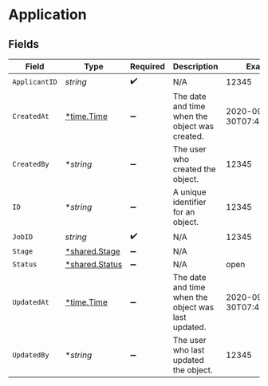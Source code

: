 # Application


## Fields

| Field                                               | Type                                                | Required                                            | Description                                         | Example                                             |
| --------------------------------------------------- | --------------------------------------------------- | --------------------------------------------------- | --------------------------------------------------- | --------------------------------------------------- |
| `ApplicantID`                                       | *string*                                            | :heavy_check_mark:                                  | N/A                                                 | 12345                                               |
| `CreatedAt`                                         | [*time.Time](https://pkg.go.dev/time#Time)          | :heavy_minus_sign:                                  | The date and time when the object was created.      | 2020-09-30T07:43:32.000Z                            |
| `CreatedBy`                                         | **string*                                           | :heavy_minus_sign:                                  | The user who created the object.                    | 12345                                               |
| `ID`                                                | **string*                                           | :heavy_minus_sign:                                  | A unique identifier for an object.                  | 12345                                               |
| `JobID`                                             | *string*                                            | :heavy_check_mark:                                  | N/A                                                 | 12345                                               |
| `Stage`                                             | [*shared.Stage](../../models/shared/stage.md)       | :heavy_minus_sign:                                  | N/A                                                 |                                                     |
| `Status`                                            | [*shared.Status](../../models/shared/status.md)     | :heavy_minus_sign:                                  | N/A                                                 | open                                                |
| `UpdatedAt`                                         | [*time.Time](https://pkg.go.dev/time#Time)          | :heavy_minus_sign:                                  | The date and time when the object was last updated. | 2020-09-30T07:43:32.000Z                            |
| `UpdatedBy`                                         | **string*                                           | :heavy_minus_sign:                                  | The user who last updated the object.               | 12345                                               |
